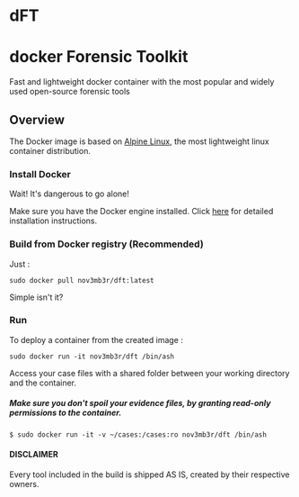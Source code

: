 # dFT
# docker Forensic Toolkit

Fast and lightweight docker container with the most popular and widely used open-source forensic tools 

## Overview
The Docker image is based on [Alpine Linux](https://hub.docker.com/_/alpine/), the most lightweight linux container distribution.


### Install Docker
Wait! It's dangerous to go alone! 

Make sure you have the Docker engine installed. Click [here](https://docs.docker.com/install/) for detailed installation instructions.

### Build from Docker registry (Recommended)
Just :
```
sudo docker pull nov3mb3r/dft:latest
```
Simple isn't it?

### Run 
To deploy a container from the created image :
```
sudo docker run -it nov3mb3r/dft /bin/ash
```
Access your case files with a shared folder between your working directory and the container.

##### Make sure you don't spoil your evidence files, by granting read-only permissions to the container. 
```
$ sudo docker run -it -v ~/cases:/cases:ro nov3mb3r/dft /bin/ash 
```

#### DISCLAIMER
Every tool included in the build is shipped AS IS, created by their respective owners. 
